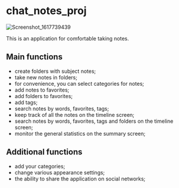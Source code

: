 # chat_notes_proj

![Screenshot_1617739439](https://user-images.githubusercontent.com/74743036/113773541-d7381a00-972e-11eb-8eeb-7ec66443a54c.png)

This is an application for comfortable taking notes.
## Main functions

- create folders with subject notes;
- take new notes in folders;
- for convenience, you can select categories for notes;
- add notes to favorites;
- add folders to favorites;
- add tags;
- search notes by words, favorites, tags;
- keep track of all the notes on the timeline screen;
- search notes by words, favorites, tags and folders on the timeline screen;
- monitor the general statistics on the summary screen;

## Additional functions

- add your categories;
- change various appearance settings;
- the ability to share the application on social networks;

